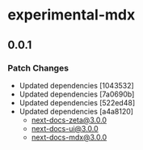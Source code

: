 # experimental-mdx

## 0.0.1

### Patch Changes

- Updated dependencies [1043532]
- Updated dependencies [7a0690b]
- Updated dependencies [522ed48]
- Updated dependencies [a4a8120]
  - next-docs-zeta@3.0.0
  - next-docs-ui@3.0.0
  - next-docs-mdx@3.0.0
